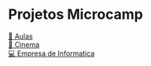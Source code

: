 # Projetos Microcamp
[📓 Aulas](https://github.com/Ellen172/MC-Aulas) <br/>
[🎥 Cinema](https://github.com/Ellen172/Cinema) <br/>
[💻 Empresa de Informatica](https://github.com/Ellen172/MC-Empresa-Informatica) <br/>

